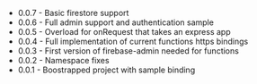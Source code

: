 * 0.0.7 - Basic firestore support
* 0.0.6 - Full admin support and authentication sample
* 0.0.5 - Overload for onRequest that takes an express app
* 0.0.4 - Full implementation of current functions https bindings
* 0.0.3 - First version of firebase-admin needed for functions
* 0.0.2 - Namespace fixes
* 0.0.1 - Boostrapped project with sample binding
